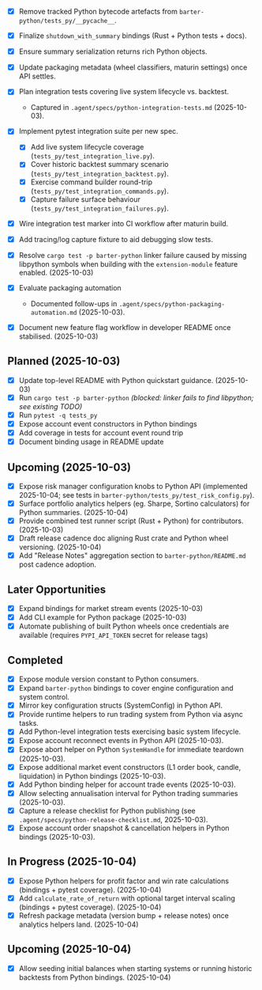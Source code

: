 - [x] Remove tracked Python bytecode artefacts from `barter-python/tests_py/__pycache__`.
- [x] Finalize `shutdown_with_summary` bindings (Rust + Python tests + docs).
- [x] Ensure summary serialization returns rich Python objects.
- [x] Update packaging metadata (wheel classifiers, maturin settings) once API settles.
- [x] Plan integration tests covering live system lifecycle vs. backtest.
  - Captured in `.agent/specs/python-integration-tests.md` (2025-10-03).
- [x] Implement pytest integration suite per new spec.
  - [x] Add live system lifecycle coverage (`tests_py/test_integration_live.py`).
  - [x] Cover historic backtest summary scenario (`tests_py/test_integration_backtest.py`).
  - [x] Exercise command builder round-trip (`tests_py/test_integration_commands.py`).
  - [x] Capture failure surface behaviour (`tests_py/test_integration_failures.py`).
- [x] Wire integration test marker into CI workflow after maturin build.
- [x] Add tracing/log capture fixture to aid debugging slow tests.
- [x] Resolve `cargo test -p barter-python` linker failure caused by missing libpython symbols when
      building with the `extension-module` feature enabled. (2025-10-03)
- [x] Evaluate packaging automation
  - Documented follow-ups in `.agent/specs/python-packaging-automation.md` (2025-10-03).

- [x] Document new feature flag workflow in developer README once stabilised. (2025-10-03)

## Planned (2025-10-03)
- [x] Update top-level README with Python quickstart guidance. (2025-10-03)
- [x] Run `cargo test -p barter-python` *(blocked: linker fails to find libpython; see existing TODO)*
- [x] Run `pytest -q tests_py`
- [x] Expose account event constructors in Python bindings
- [x] Add coverage in tests for account event round trip
- [x] Document binding usage in README update

## Upcoming (2025-10-03)
- [x] Expose risk manager configuration knobs to Python API (implemented 2025-10-04; see tests in `barter-python/tests_py/test_risk_config.py`).
- [x] Surface portfolio analytics helpers (eg. Sharpe, Sortino calculators) for Python summaries. (2025-10-04)
- [x] Provide combined test runner script (Rust + Python) for contributors. (2025-10-03)
- [x] Draft release cadence doc aligning Rust crate and Python wheel versioning. (2025-10-04)
- [x] Add "Release Notes" aggregation section to `barter-python/README.md` post cadence adoption.

## Later Opportunities
- [x] Expand bindings for market stream events (2025-10-03)
- [x] Add CLI example for Python package (2025-10-03)
- [x] Automate publishing of built Python wheels once credentials are available (requires `PYPI_API_TOKEN` secret for release tags)

## Completed
- [x] Expose module version constant to Python consumers.
- [x] Expand `barter-python` bindings to cover engine configuration and system control.
- [x] Mirror key configuration structs (SystemConfig) in Python API.
- [x] Provide runtime helpers to run trading system from Python via async tasks.
- [x] Add Python-level integration tests exercising basic system lifecycle.
- [x] Expose account reconnect events in Python API (2025-10-03).
- [x] Expose abort helper on Python `SystemHandle` for immediate teardown (2025-10-03).
- [x] Expose additional market event constructors (L1 order book, candle, liquidation) in Python bindings (2025-10-03).
- [x] Add Python binding helper for account trade events (2025-10-03).
- [x] Allow selecting annualisation interval for Python trading summaries (2025-10-03).
- [x] Capture a release checklist for Python publishing (see `.agent/specs/python-release-checklist.md`, 2025-10-03).
- [x] Expose account order snapshot & cancellation helpers in Python bindings (2025-10-03).

## In Progress (2025-10-04)
- [x] Expose Python helpers for profit factor and win rate calculations (bindings + pytest coverage). (2025-10-04)
- [x] Add `calculate_rate_of_return` with optional target interval scaling (bindings + pytest coverage). (2025-10-04)
- [x] Refresh package metadata (version bump + release notes) once analytics helpers land. (2025-10-04)

## Upcoming (2025-10-04)
- [x] Allow seeding initial balances when starting systems or running historic backtests from Python bindings. (2025-10-04)
